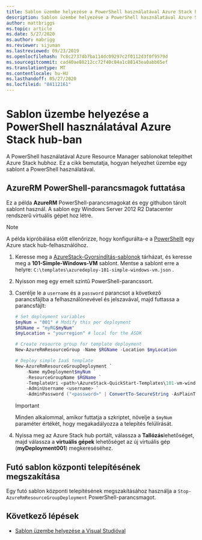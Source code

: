 ```yaml
---
title: Sablon üzembe helyezése a PowerShell használatával Azure Stack hub-ban
description: Sablon üzembe helyezése a PowerShell használatával Azure Stack hub-ban.
author: mattbriggs
ms.topic: article
ms.date: 5/27/2020
ms.author: mabrigg
ms.reviewer: sijuman
ms.lastreviewed: 09/23/2019
ms.openlocfilehash: 7c8c27374b7ba114dc09297c2f0112d3f0f9579d
ms.sourcegitcommit: cad40ae88212cc72f40c84a1c88143ea0abb65ef
ms.translationtype: MT
ms.contentlocale: hu-HU
ms.lasthandoff: 05/27/2020
ms.locfileid: "84112161"
---
```

# <a name="deploy-a-template-using-powershell-in-azure-stack-hub"></a>Sablon üzembe helyezése a PowerShell használatával Azure Stack hub-ban

A PowerShell használatával Azure Resource Manager sablonokat telepíthet Azure Stack hubhoz. Ez a cikk bemutatja, hogyan helyezhet üzembe egy sablont a PowerShell használatával.

## <a name="run-azurerm-powershell-cmdlets"></a>AzureRM PowerShell-parancsmagok futtatása

Ez a példa **AzureRM** PowerShell-parancsmagokat és egy githubon tárolt sablont használ. A sablon egy Windows Server 2012 R2 Datacenter rendszerű virtuális gépet hoz létre.

>[!NOTE]
> A példa kipróbálása előtt ellenőrizze, hogy konfigurálta-e a [PowerShellt](azure-stack-powershell-configure-user.md) egy Azure stack hub-felhasználóhoz.

1. Keresse meg a [AzureStack-Gyorsindítás-sablonok](https://aka.ms/AzureStackGitHub) tárházat, és keresse meg a **101-Simple-Windows-VM** sablont. Mentse a sablont erre a helyre: `C:\templates\azuredeploy-101-simple-windows-vm.json` .
2. Nyisson meg egy emelt szintű PowerShell-parancssort.
3. Cserélje le a `username` és a `password` parancsot a következő parancsfájlba a felhasználónevével és jelszavával, majd futtassa a parancsfájlt:

    ```powershell
    # Set deployment variables
    $myNum = "001" # Modify this per deployment
    $RGName = "myRG$myNum"
    $myLocation = "yourregion" # local for the ASDK

    # Create resource group for template deployment
    New-AzureRmResourceGroup -Name $RGName -Location $myLocation

    # Deploy simple IaaS template
    New-AzureRmResourceGroupDeployment `
        -Name myDeployment$myNum `
        -ResourceGroupName $RGName `
        -TemplateUri <path>\AzureStack-QuickStart-Templates\101-vm-windows-create\azuredeploy.json `
        -AdminUsername <username> `
        -AdminPassword ("<password>" | ConvertTo-SecureString -AsPlainText -Force)
    ```

    >[!IMPORTANT]
    > Minden alkalommal, amikor futtatja a szkriptet, növelje a `$myNum` paraméter értékét, hogy megakadályozza a telepítés felülírását.

4. Nyissa meg az Azure Stack hub portált, válassza a **Tallózás**lehetőséget, majd válassza a **virtuális gépek** lehetőséget az új virtuális gép (**myDeployment001**) megkereséséhez.

## <a name="cancel-a-running-template-deployment"></a>Futó sablon központi telepítésének megszakítása

Egy futó sablon központi telepítésének megszakításához használja a `Stop-AzureRmResourceGroupDeployment` PowerShell-parancsmagot.

## <a name="next-steps"></a>Következő lépések

- [Sablon üzembe helyezése a Visual Studióval](azure-stack-deploy-template-visual-studio.md)
